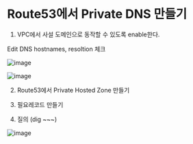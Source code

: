 # Route53에서 Private DNS 만들기


1. VPC에서 사설 도메인으로 동작할 수 있도록 enable한다.

Edit DNS hostnames, resoltion 체크

![image](https://user-images.githubusercontent.com/38831314/150745331-a2d07f81-4d4c-4548-88fb-6fcfdb4cf0a4.png)

![image](https://user-images.githubusercontent.com/38831314/150745837-4ad9fda9-d7c7-43a9-bb6f-444b33d755d0.png)


2. Route53에서 Private Hosted Zone 만들기

3. 필요레코드 만들기

4. 질의 (dig ~~~)

![image](https://user-images.githubusercontent.com/38831314/150745705-7ccf59de-f5cc-4cf3-9b1d-ec25f85070ec.png)

